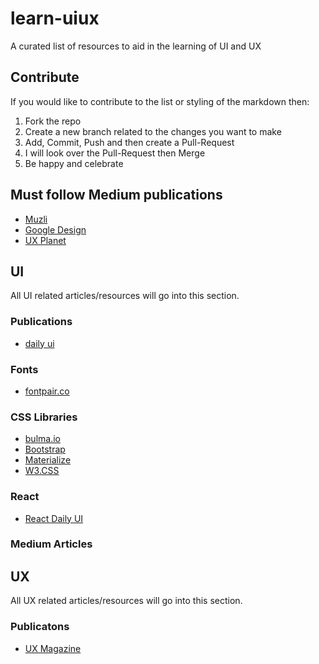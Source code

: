 # learn-uiux
A curated list of resources to aid in the learning of UI and UX

## Contribute
If you would like to contribute to the list or styling of the markdown then:
1. Fork the repo
2. Create a new branch related to the changes you want to make
3. Add, Commit, Push and then create a Pull-Request
4. I will look over the Pull-Request then Merge
5. Be happy and celebrate

## Must follow Medium publications
* [Muzli](https://medium.muz.li/)
* [Google Design](https://medium.com/google-design)
* [UX Planet](https://uxplanet.org)

## UI
All UI related articles/resources will go into this section.

### Publications
* [daily ui](http://www.dailyui.co/)

### Fonts
* [fontpair.co](http://fontpair.co/)

### CSS Libraries
* [bulma.io](https://bulma.io/documentation/overview/start/)
* [Bootstrap](http://getbootstrap.com/)
* [Materialize](http://materializecss.com/getting-started.html)
* [W3.CSS](https://www.w3schools.com/w3css/)

### React
* [React Daily UI](https://www.fullstackreact.com/react-daily-ui/)

### Medium Articles

## UX
All UX related articles/resources will go into this section.

### Publicatons
* [UX Magazine](http://uxmag.com/)
